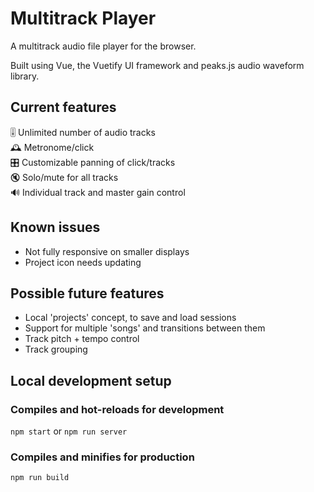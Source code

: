 # Multitrack Player

A multitrack audio file player for the browser.

Built using Vue, the Vuetify UI framework and peaks.js audio waveform library.

## Current features
🎚️ Unlimited number of audio tracks  
🕰️ Metronome/click  
🎛️ Customizable panning of click/tracks  
🔇 Solo/mute for all tracks  
🔊 Individual track and master gain control

## Known issues
- Not fully responsive on smaller displays
- Project icon needs updating

## Possible future features
- Local 'projects' concept, to save and load sessions
- Support for multiple 'songs' and transitions between them
- Track pitch + tempo control
- Track grouping

## Local development setup
### Compiles and hot-reloads for development
`npm start` or `npm run server`
### Compiles and minifies for production
`npm run build`
